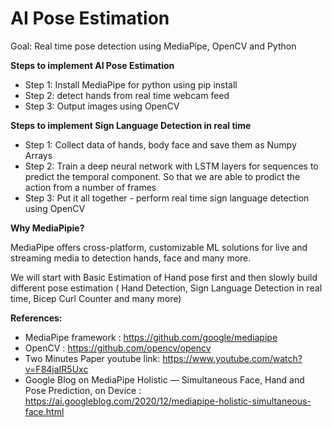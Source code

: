 # AI Pose Estimation
Goal: Real time pose detection  using MediaPipe, OpenCV and Python

**Steps to implement AI Pose Estimation**

* Step 1: Install MediaPipe for python using pip install
* Step 2: detect hands from real time webcam feed
* Step 3: Output images using OpenCV


**Steps to implement Sign Language Detection in real time**

* Step 1: Collect data of hands, body face and save them as Numpy Arrays
* Step 2: Train a deep neural network with LSTM layers for sequences to predict the temporal component. So that we are able to prodict the action from a number of frames
* Step 3: Put it all together - perform real time sign language detection using OpenCV

**Why MediaPipie?**

MediaPipe offers cross-platform, customizable ML solutions for live and streaming media to detection hands, face and many more.

We will start with Basic Estimation of Hand pose first and then slowly build different pose estimation ( Hand Detection, Sign Language Detection in real time, Bicep Curl Counter and many more)


**References:**
* MediaPipe framework : https://github.com/google/mediapipe
* OpenCV : https://github.com/opencv/opencv
* Two Minutes Paper youtube link: https://www.youtube.com/watch?v=F84jaIR5Uxc
* Google Blog on MediaPipe Holistic — Simultaneous Face, Hand and Pose Prediction, on Device : https://ai.googleblog.com/2020/12/mediapipe-holistic-simultaneous-face.html
